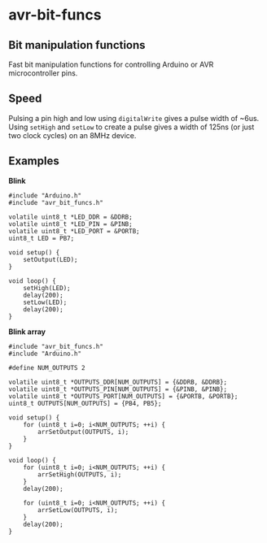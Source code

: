 # avr-bit-funcs
## Bit manipulation functions
Fast bit manipulation functions for controlling Arduino or AVR microcontroller pins.

## Speed
Pulsing a pin high and low using `digitalWrite` gives a pulse width of ~6us. Using `setHigh` and `setLow` to create a pulse gives a width of 125ns (or just two clock cycles) on an 8MHz device.

## Examples
**Blink**
    
    #include "Arduino.h"
    #include "avr_bit_funcs.h"
    
    volatile uint8_t *LED_DDR = &DDRB;
    volatile uint8_t *LED_PIN = &PINB;
    volatile uint8_t *LED_PORT = &PORTB;
    uint8_t LED = PB7;
    
    void setup() {
        setOutput(LED);
    }
    
    void loop() {
        setHigh(LED);
        delay(200);
        setLow(LED);
        delay(200);
    }

**Blink array**

    #include "avr_bit_funcs.h"
    #include "Arduino.h"
    
    #define NUM_OUTPUTS 2
    
    volatile uint8_t *OUTPUTS_DDR[NUM_OUTPUTS] = {&DDRB, &DDRB};
    volatile uint8_t *OUTPUTS_PIN[NUM_OUTPUTS] = {&PINB, &PINB};
    volatile uint8_t *OUTPUTS_PORT[NUM_OUTPUTS] = {&PORTB, &PORTB};
    uint8_t OUTPUTS[NUM_OUTPUTS] = {PB4, PB5};
    
    void setup() {
        for (uint8_t i=0; i<NUM_OUTPUTS; ++i) {
            arrSetOutput(OUTPUTS, i);
        }
    }
    
    void loop() {
        for (uint8_t i=0; i<NUM_OUTPUTS; ++i) {
            arrSetHigh(OUTPUTS, i);
        }
        delay(200);
    
        for (uint8_t i=0; i<NUM_OUTPUTS; ++i) {
            arrSetLow(OUTPUTS, i);
        }
        delay(200);
    }
